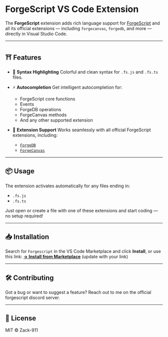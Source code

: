 # ForgeScript VS Code Extension

The **ForgeScript** extension adds rich language support for [ForgeScript](https://github.com/tryforge/ForgeScript) and all its official extensions — including `forgecanvas`, `forgedb`, and more — directly in Visual Studio Code.

---

## ⛩ Features

- 🔹 **Syntax Highlighting**
  Colorful and clean syntax for `.fs.js` and `.fs.ts` files.

- ⚡ **Autocompletion**
  Get intelligent autocompletion for:
  - ForgeScript core functions
  - Events
  - ForgeDB operations
  - ForgeCanvas methods
  - And any other supported extension

- 🚀 **Extension Support**
  Works seamlessly with all official ForgeScript extensions, including:
  - [`ForgeDB`](https://github.com/tryforge/forgedb)
  - [`ForgeCanvas`](https://github.com/tryforge/forgecanvas)

---

## 📦 Usage

The extension activates automatically for any files ending in:

- `.fs.js`
- `.fs.ts`

Just open or create a file with one of these extensions and start coding — no setup required!

---

## 📥 Installation

Search for `Forgescript` in the VS Code Marketplace and click **Install**, or use this link:
**[→ Install from Marketplace](https://marketplace.visualstudio.com/items?itemName=Zack-911.forgescript-extension)** (update with your link)

---

## 🛠️ Contributing

Got a bug or want to suggest a feature? Reach out to me on the official forgescript discord server.

---

## 📜 License

MIT © Zack-911
